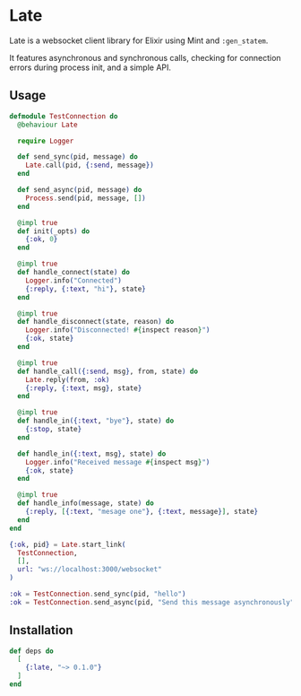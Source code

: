 # Late

Late is a websocket client library for Elixir using Mint and `:gen_statem`.

It features asynchronous and synchronous calls, checking for connection errors during process init, and a simple API.

## Usage

```elixir
defmodule TestConnection do
  @behaviour Late

  require Logger

  def send_sync(pid, message) do
    Late.call(pid, {:send, message})
  end

  def send_async(pid, message) do
    Process.send(pid, message, [])
  end

  @impl true
  def init(_opts) do
    {:ok, 0}
  end

  @impl true
  def handle_connect(state) do
    Logger.info("Connected")
    {:reply, {:text, "hi"}, state}
  end

  @impl true
  def handle_disconnect(state, reason) do
    Logger.info("Disconnected! #{inspect reason}")
    {:ok, state}
  end

  @impl true
  def handle_call({:send, msg}, from, state) do
    Late.reply(from, :ok)
    {:reply, {:text, msg}, state}
  end

  @impl true
  def handle_in({:text, "bye"}, state) do
    {:stop, state}
  end

  def handle_in({:text, msg}, state) do
    Logger.info("Received message #{inspect msg}")
    {:ok, state}
  end

  @impl true
  def handle_info(message, state) do
    {:reply, [{:text, "mesage one"}, {:text, message}], state}
  end
end

{:ok, pid} = Late.start_link(
  TestConnection,
  [],
  url: "ws://localhost:3000/websocket"
)

:ok = TestConnection.send_sync(pid, "hello")
:ok = TestConnection.send_async(pid, "Send this message asynchronously")
```

## Installation

```elixir
def deps do
  [
    {:late, "~> 0.1.0"}
  ]
end
```

